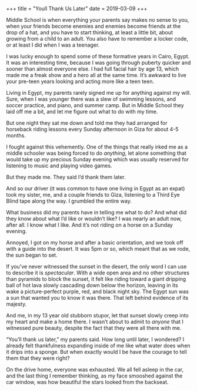 +++
title = "Youll Thank Us Later"
date = 2019-03-09
+++

Middle School is when everything your parents say makes no sense to you, when your friends become enemies and enemies become friends at the drop of a hat, and you have to start thinking, at least a little bit, about growing from a child to an adult. You also have to remember a locker code, or at least I did when I was a teenager.

I was lucky enough to spend some of these formative years in Cairo, Egypt. It was an interesting time, because I was going through puberty quicker and sooner than almost everyone else. I had full facial hair by age 13, which made me a freak show and a hero all at the same time. It’s awkward to live your pre-teen years looking and acting more like a teen teen.

Living in Egypt, my parents rarely signed me up for anything against my will. Sure, when I was younger there was a slew of swimming lessons, and soccer practice, and piano, and summer camp. But in Middle School they laid off me a bit, and let me figure out what to do with my time.

But one night they sat me down and told me they had arranged for horseback riding lessons every Sunday afternoon in Giza for about 4-5 months.

I fought against this vehemently. One of the things that really irked me as a middle schooler was being forced to do _anything_, let alone something that would take up my precious Sunday evening which was usually reserved for listening to music and playing video games.

But they made me. They said I’d thank them later.

And so our driver (it was common to have one living in Egypt as an expat) took my sister, me, and a couple friends to Giza, listening to a Third Eye Blind tape along the way. I grumbled the entire way.

What business did my parents have in telling me what to do? And what did they know about what I’d like or wouldn’t like? I was nearly an adult now, after all. I know what I like. And it’s not riding on a horse on a Sunday evening.

Annoyed, I got on my horse and after a basic orientation, and we took off with a guide into the desert. It was 5pm or so, which meant that as we rode, the sun began to set.

If you’ve never witnessed the sunset in the desert, the only word I can use to describe it is _spectacular_. With a wide open area and no other structures than pyramids to block the sunset, it felt like riding toward a giant dripping ball of hot lava slowly cascading down below the horizon, leaving in its wake a picture-perfect purple, red, and black night sky. The Egypt sun was a sun that wanted you to know it was there. That left behind evidence of its majesty.

And me, in my 13 year old stubborn stupor, let that sunset slowly creep into my heart and make a home there. I wasn’t about to admit to _anyone_ that I witnessed pure beauty, despite the fact that they were all there with me.

“You’ll thank us later,” my parents said. How long until later, I wondered? I already felt thankfulness expanding inside of me like what water does when it drips into a sponge. But when exactly would I be have the courage to tell them that they were right?

On the drive home, everyone was exhausted. We all fell asleep in the car, and the last thing I remember thinking, as my face smooshed against the car window, was how beautiful the stars looked from the backseat.